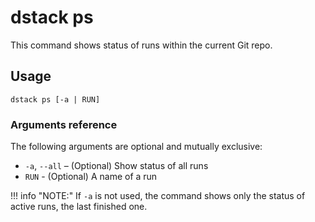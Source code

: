 # dstack ps

This command shows status of runs within the current Git repo.

## Usage

```shell
dstack ps [-a | RUN]
```

### Arguments reference

The following arguments are optional and mutually exclusive:

-  `-a`, `--all` – (Optional) Show status of all runs
- `RUN` - (Optional) A name of a run

!!! info "NOTE:"
    If `-a` is not used, the command shows only the status of active runs, the last finished one.